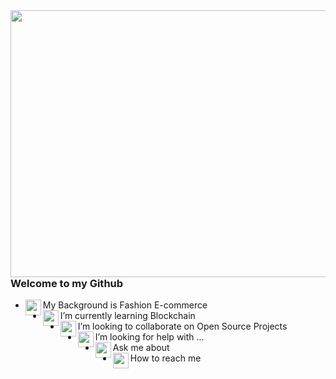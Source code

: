 <!--<img align="right" width="640" height="427" src="https://cdn.pixabay.com/photo/2020/05/21/11/13/shopping-5200288_960_720.jpg">-->
<img align="right" width="540" height="427" src="https://us.123rf.com/450wm/kamenuka/kamenuka1903/kamenuka190300001/120630461-set-of-watercolor-dresses-on-hangers-fashion-illustration.jpg">

### Welcome to my Github

<!--**NekaB/NekaB** is a ✨ _special_ ✨ repository because its `README.md` (this file) appears on your GitHub profile.-->


- <img align="left" width="25" height="25" src="https://emoji.gg/assets/emoji/9037-arrow-pink.gif"> My Background is Fashion E-commerce
- <img align="left" width="25" height="25" src="https://emoji.gg/assets/emoji/9037-arrow-pink.gif"> I’m currently learning Blockchain 
- <img align="left" width="25" height="25" src="https://emoji.gg/assets/emoji/9037-arrow-pink.gif"> I’m looking to collaborate on Open Source Projects
- <img align="left" width="25" height="25" src="https://emoji.gg/assets/emoji/9037-arrow-pink.gif"> I’m looking for help with ...
- <img align="left" width="25" height="25" src="https://emoji.gg/assets/emoji/9037-arrow-pink.gif"> Ask me about 
- <img align="left" width="25" height="25" src="https://emoji.gg/assets/emoji/9037-arrow-pink.gif"> How to reach me 
